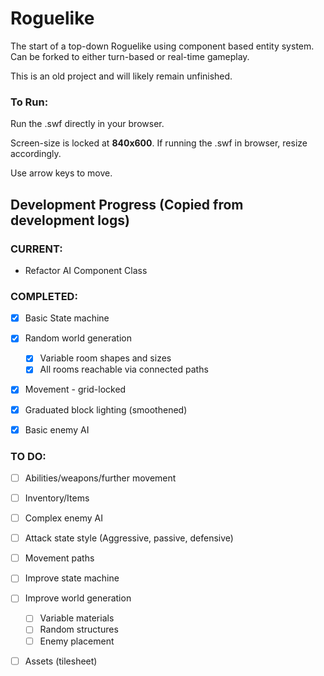 # Roguelike

The start of a top-down Roguelike using component based entity system. 
Can be forked to either turn-based or real-time gameplay.

This is an old project and will likely remain unfinished.


### To Run:

Run the .swf directly in your browser.

Screen-size is locked at **840x600**. If running the .swf in browser, resize accordingly.

Use arrow keys to move.


## Development Progress (Copied from development logs)

### CURRENT:

 * Refactor AI Component Class


### COMPLETED:

 - [x] Basic State machine
 - [x] Random world generation
   - [x] Variable room shapes and sizes
   - [x] All rooms reachable via connected paths
 - [x] Movement - grid-locked
 - [x] Graduated block lighting (smoothened)
 - [x] Basic enemy AI


### TO DO:
 
 - [ ] Abilities/weapons/further movement
 - [ ] Inventory/Items
 - [ ] Complex enemy AI
 - [ ]  Attack state style (Aggressive, passive, defensive)
   - [ ] Movement paths
 - [ ] Improve state machine
 - [ ] Improve world generation
   - [ ] Variable materials
   - [ ] Random structures
   - [ ] Enemy placement
 - [ ] Assets (tilesheet)

